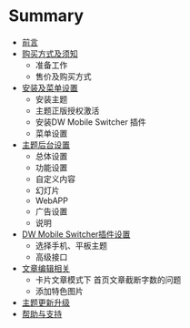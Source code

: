 # Summary

* [前言](README.md)
* [购买方式及须知](buy.md)
   * 准备工作
   * 售价及购买方式
* [安装及菜单设置](setup.md)
   * 安装主题
   * 主题正版授权激活
   * 安装DW Mobile Switcher 插件
   * 菜单设置
* [主题后台设置](theme-option.md)
   * 总体设置
   * 功能设置
   * 自定义内容
   * 幻灯片
   * WebAPP
   * 广告设置
   * 说明
* [DW Mobile Switcher插件设置](plugin.md)
   * 选择手机、平板主题
   * 高级接口
* [文章编辑相关](post.md)
   * 卡片文章模式下 首页文章截断字数的问题
   * 添加特色图片
* [主题更新升级](update.md)
* [帮助与支持](support.md)

